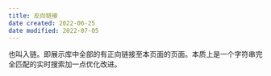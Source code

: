 ```yaml
---
title: 反向链接
date created: 2022-06-25
date modified: 2022-07-05
---
```

也叫入链。即展示库中全部的有正向链接至本页面的页面。本质上是一个字符串完全匹配的实时搜索加一点优化改进。
